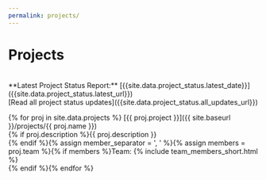 ```yaml
---
permalink: projects/
---
```

# Projects
<br/>
**Latest Project Status Report:**
[{{site.data.project_status.latest_date}}]({{site.data.project_status.latest_url}})<br/>
[Read all project status updates]({{site.data.project_status.all_updates_url}})

{% for proj in site.data.projects %}
[{{ proj.project }}]({{ site.baseurl }}/projects/{{ proj.name }})<br/>
{% if proj.description %}{{ proj.description }}<br/>
{% endif %}{% assign member_separator = ', ' %}{% assign members = proj.team %}{% if members %}Team: {% include team_members_short.html %}<br/>
{% endif %}{% endfor %}
